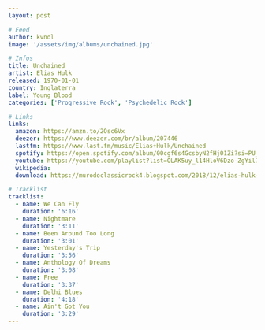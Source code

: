 ```yaml
---
layout: post

# Feed
author: kvnol
image: '/assets/img/albums/unchained.jpg'

# Infos
title: Unchained
artist: Elias Hulk
released: 1970-01-01
country: Inglaterra
label: Young Blood
categories: ['Progressive Rock', 'Psychedelic Rock']

# Links
links:
  amazon: https://amzn.to/2Osc6Vx
  deezer: https://www.deezer.com/br/album/207446
  lastfm: https://www.last.fm/music/Elias+Hulk/Unchained
  spotify: https://open.spotify.com/album/00cgf6s4GcsbyN2fHj01Zi?si=PU_Vkee8Tlu8oWhOzbvDMg
  youtube: https://youtube.com/playlist?list=OLAK5uy_l14HloV6Dzo-ZgYil7IHgkjk7B5S0fUso
  wikipedia:
  download: https://murodoclassicrock4.blogspot.com/2018/12/elias-hulk-unchained-1970.html

# Tracklist
tracklist:
  - name: We Can Fly
    duration: '6:16'
  - name: Nightmare
    duration: '3:11'
  - name: Been Around Too Long
    duration: '3:01'
  - name: Yesterday's Trip
    duration: '3:56'
  - name: Anthology Of Dreams
    duration: '3:08'
  - name: Free
    duration: '3:37'
  - name: Delhi Blues
    duration: '4:18'
  - name: Ain't Got You
    duration: '3:29'
---
```

